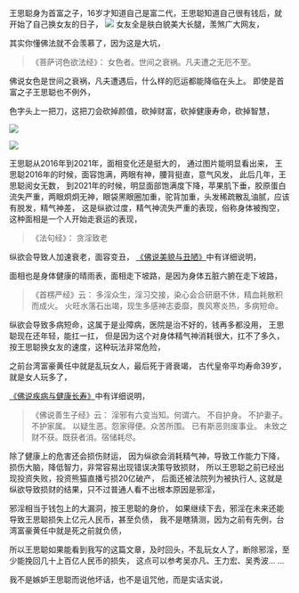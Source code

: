 王思聪身为首富之子，16岁才知道自己是富二代，王思聪知道自己很有钱后，就开始了自己换女友的日子，
![](images/21_105680.jpg)
女友全是肤白貌美大长腿，羡煞广大网友，

其实你懂佛法就不会羡慕了，因为这是大坑，

> 《菩萨诃色欲法经》：
> 女色者。世间之衰祸。凡夫遭之无厄不至。

佛说女色是世间之衰祸，凡夫遭遇后，什么样的厄运都能降临在头上。
即使是首富之子王思聪也不例外，

色字头上一把刀，这把刀会砍掉颜值，砍掉财富，砍掉健康寿命，砍掉智慧，

![](images/微信图片_20220416111305.png)

![](images/微信图片_20220416111310.png)

王思聪从2016年到2021年，面相变化还是挺大的，
通过图片能明显看出来，
王思聪2016年的时候，面容饱满，两眼有神，腰背挺直，意气风发，
此后几年，王思聪阅女无数，
到2021年的时候，明显面部饱满度下降，苹果肌下垂，胶原蛋白流失严重，两眼炯炯无神，眼袋黑眼圈加重，驼背加重，头发稀疏散乱油腻，应该有脱发，精气神差，
这是纵欲过度，精气神流失严重的表现，俗称身体被掏空，
这种面相是一个人开始走衰运的表现，

> 《法句经》：
>  贪淫致老

纵欲会导致人加速衰老，面容变丑，
[《佛说美貌与丑陋》](https://www.kancloud.cn/luojiangtao/foshuomeimao)中有详细说明，

面相也是身体健康的晴雨表，面相走下坡路，是因为身体五脏六腑在走下坡路，
> 《首楞严经》云： 
> 多淫众生，淫习交接，染心会合研磨不休，精血耗散积而成火。 
> 火旺水落石出竭，现生多感神志委靡，畏风寒炎热，多病短命。

纵欲会导致多病短命，这属于是业障病，医院是治不好的，钱再多都没用，
王思聪现在还年轻，能扛一扛，
但是因为这个对身体精气神消耗很大，扛不了多久，
按王思聪换女友的速度，这种玩法非常危险，

之前台湾富豪黄任中就是乱玩女人，最后死于肾衰竭，
古代皇帝平均寿命39岁，就是女人玩多了，

[《佛说疾病与健康长寿》](https://www.kancloud.cn/luojiangtao/foshuojiankang)中有详细说明，

> 《佛说善生子经》云： 
> 淫邪有六变当知。何谓六。
> 不自护身。
> 不护妻子。
> 不护家属。
> 以疑生恶。怨家得便。众苦所围。
> 已有斯恶则废事业。
> 未致之财不获。既获者消。宿储耗尽。

除了健康上的危害还会损伤财运，
因为纵欲会消耗精气神，导致工作能力下降，损伤大脑，降低智力，非常容易出现错误决策导致损财，
所以王思聪之前已经出现投资失败，投资熊猫直播亏损20亿破产，
后面还被法院列为被执行人,
这就是纵欲导致损财的结果，只不过普通人看不出根本原因是邪淫，

邪淫相当于钱包上的大漏洞，按王思聪的身价，
如果继续下去，邪淫在未来还能导致王思聪损失上亿元人民币，甚至负债，
我不是瞎猜测，因为之前有先例，台湾富豪黄任中就是死之前就负债，

所以王思聪如果能看到我写的这篇文章，及时回头，不乱玩女人了，断除邪淫，至少能挽回几十上百亿人民币的损失，
这点可以参考吴亦凡、王力宏、吴秀波... ...


我不是嫉妒王思聪而说他坏话，也不是诅咒他，而是实话实说，